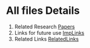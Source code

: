 # All files Details

1. Related Research [Papers](/Documents/Papers/)
2. Links for future use [ImpLinks](/Documents/ImpLinks.md)
3. Related Links [RelatedLinks](/Documents/RelatedLinks.md)
